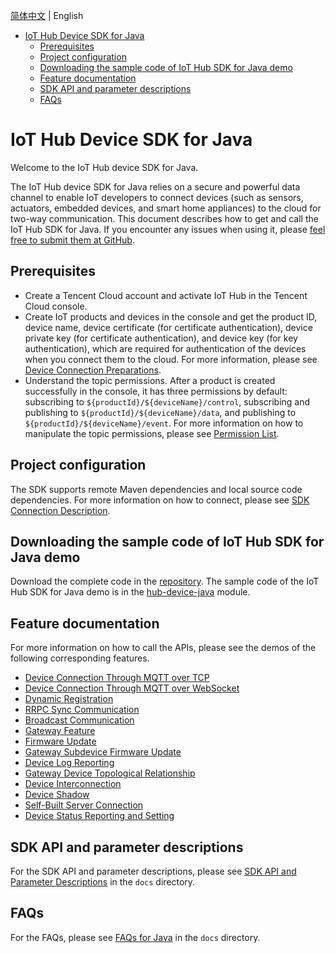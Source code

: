 [简体中文](../../../hub-device-java) | English

* [IoT Hub Device SDK for Java](#IoT-Hub-Device-SDK-for-Java)
  * [Prerequisites](#Prerequisites)
  * [Project configuration](#Project-configuration)
  * [Downloading the sample code of IoT Hub SDK for Java demo](#Downloading-the-sample-code-of-IoT-Hub-SDK-for-Java-demo)
  * [Feature documentation](#Feature-documentation)
  * [SDK API and parameter descriptions](#SDK-API-and-parameter-descriptions)
  * [FAQs](#FAQs)

# IoT Hub Device SDK for Java
Welcome to the IoT Hub device SDK for Java.

The IoT Hub device SDK for Java relies on a secure and powerful data channel to enable IoT developers to connect devices (such as sensors, actuators, embedded devices, and smart home appliances) to the cloud for two-way communication. This document describes how to get and call the IoT Hub SDK for Java. If you encounter any issues when using it, please [feel free to submit them at GitHub](https://github.com/tencentyun/iot-device-java/issues/new).

## Prerequisites
* Create a Tencent Cloud account and activate IoT Hub in the Tencent Cloud console.
* Create IoT products and devices in the console and get the product ID, device name, device certificate (for certificate authentication), device private key (for certificate authentication), and device key (for key authentication), which are required for authentication of the devices when you connect them to the cloud. For more information, please see [Device Connection Preparations](https://cloud.tencent.com/document/product/634/14442).
* Understand the topic permissions. After a product is created successfully in the console, it has three permissions by default: subscribing to `${productId}/${deviceName}/control`, subscribing and publishing to `${productId}/${deviceName}/data`, and publishing to `${productId}/${deviceName}/event`. For more information on how to manipulate the topic permissions, please see [Permission List](https://cloud.tencent.com/document/product/634/14444).

## Project configuration

The SDK supports remote Maven dependencies and local source code dependencies. For more information on how to connect, please see [SDK Connection Description](PRELIM__SDK接入说明_EN-US.md).

## Downloading the sample code of IoT Hub SDK for Java demo
Download the complete code in the [repository](https://github.com/tencentyun/iot-device-java). The sample code of the IoT Hub SDK for Java demo is in the [hub-device-java](../../../hub-device-java/src/test) module.


## Feature documentation
For more information on how to call the APIs, please see the demos of the following corresponding features.

* [Device Connection Through MQTT over TCP](PRELIM__基于TCP的MQTT设备接入_EN-US.md)
* [Device Connection Through MQTT over WebSocket](PRELIM__基于Websocket的MQTT设备接入_EN-US.md)
* [Dynamic Registration](PRELIM__动态注册_EN-US.md)
* [RRPC Sync Communication](PRELIM__RRPC同步通信_EN-US.md)
* [Broadcast Communication](PRELIM__广播通信_EN-US.md)
* [Gateway Feature](PRELIM__网关功能_EN-US.md)
* [Firmware Update](PRELIM__固件升级_EN-US.md)
* [Gateway Subdevice Firmware Update](PRELIM__网关子设备固件升级_EN-US.md)
* [Device Log Reporting](PRELIM__设备日志上报_EN-US.md)
* [Gateway Device Topological Relationship](PRELIM__网关设备拓扑关系_EN-US.md)
* [Device Interconnection](PRELIM__设备互通_EN-US.md)
* [Device Shadow](PRELIM__设备影子_EN-US.md)
* [Self-Built Server Connection](PRELIM__自建服务器接入_EN-US.md)
* [Device Status Reporting and Setting](PRELIM__设备状态上报与状态设置_EN-US.md)

## SDK API and parameter descriptions
For the SDK API and parameter descriptions, please see [SDK API and Parameter Descriptions](PRELIM__SDK%20API及参数说明_EN-US.md) in the `docs` directory.

## FAQs

For the FAQs, please see [FAQs for Java](PRELIM__常见问题java_EN-US.md) in the `docs` directory.
